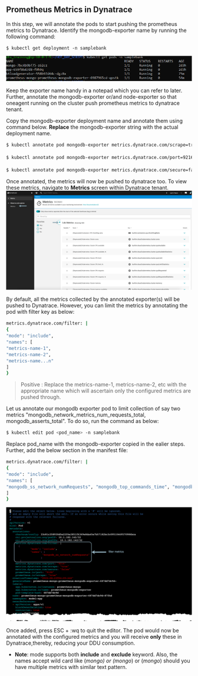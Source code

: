 ## Prometheus Metrics in Dynatrace
In this step, we will annotate the pods to start pushing the prometheus metrics to Dynatrace.
Identify the mongodb-exporter name by running the following command:
```
$ kubectl get deployment -n samplebank
```
![image](../../../assets/images/identify_mongo_exporter.png)

Keep the exporter name handy in a notepad which you can refer to later. Further, annotate the mongodb-exporter or/and node-exporter so that oneagent running on the cluster push prometheus metrics to dynatrace tenant.

Copy the mongodb-exporter deployment name and annotate them using command below. **Replace** the mongodb-exporter string with the actual deployment name.
```bash
$ kubectl annotate pod mongodb-exporter metrics.dynatrace.com/scrape=true --namespace=samplebank

$ kubectl annotate pod mongodb-exporter metrics.dynatrace.com/port=9216 --namespace=samplebank

$ kubectl annotate pod mongodb-exporter metrics.dynatrace.com/secure=false --namespace=samplebank
```

Once annotated, the metrics will now be pushed to dynatrace too. To view these metrics, navigate to **Metrics** screen within Dynatrace tenant.
![image](../../../assets/images/metrics_screen.png)

By default, all the metrics collected by the annotated exporter(s) will be pushed to Dynatrace. However, you can limit the metrics by annotating the pod with filter key as below:
```bash
metrics.dynatrace.com/filter: |
{
"mode": "include",
"names": [
"metrics-name-1",
"metrics-name-2",
"metrics-name...n"
]
}
```

> Positive
: Replace the metrics-name-1, metrics-name-2, etc with the appropriate name which will ascertain only the configured metrics are pushed through.

Let us annotate our mongodb exporter pod to limit collection of say two metrics "mongodb_network_metrics_num_requests_total, mongodb_asserts_total". To do so, run the command as below:
```bash
$ kubectl edit pod <pod_name> -n samplebank
```

Replace pod_name with the mongodb-exporter copied in the ealier steps. Further, add the below section in the manifest file:
```bash
metrics.dynatrace.com/filter: |
{
"mode": "include",
"names": [
"mongodb_ss_network_numRequests", "mongodb_top_commands_time", "mongodb_top_insert_time","mongodb_top_queries_count"
]
}
```
![image](../../../assets/images/filter-metrics.png)

Once added, press ESC + :wq to quit the editor. The pod would now be annotated with the configured metrics and you will receive **only** these in Dynatrace,thereby, reducing your DDU consumption.

* **Note**: mode supports both **include** and **exclude** keyword. Also, the names accept wild card like (*mongo) or (mongo*) or (*mongo*) should you have multiple metrics with similar text pattern.

<!-- ------------------------ -->
